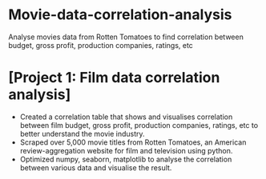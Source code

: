 # Movie-data-correlation-analysis
Analyse movies data from Rotten Tomatoes to find correlation between budget, gross profit, production companies, ratings, etc

# [Project 1: Film data correlation analysis]
* Created a correlation table that shows and visualises correlation between film budget, gross profit, production companies, ratings, etc to better understand the movie industry.
* Scraped over 5,000 movie titles from Rotten Tomatoes, an American review-aggregation website for film and television using python.
* Optimized numpy, seaborn, matplotlib to analyse the correlation between various data and visualise the result.





